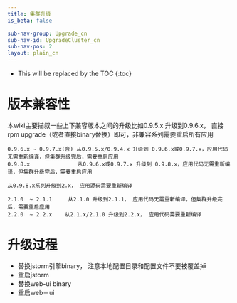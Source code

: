 ```yaml
---
title: 集群升级
is_beta: false

sub-nav-group: Upgrade_cn
sub-nav-id: UpgradeCluster_cn
sub-nav-pos: 2
layout: plain_cn
---
```


* This will be replaced by the TOC
{:toc}

# 版本兼容性

本wiki主要描叙一些上下兼容版本之间的升级比如0.9.5.x 升级到0.9.6.x， 直接rpm upgrade（或者直接binary替换）即可，非兼容系列需要重启所有应用

```
0.9.6.x ~ 0.9.7.x(含) 从0.9.5.x/0.9.4.x 升级到 0.9.6.x或0.9.7.x，应用代码无需重新编译，但集群升级完后，需要重启应用         
0.9.8.x               从0.9.6.x或0.9.7.x 升级到 0.9.8.x，应用代码无需重新编译，但集群升级完后，需要重启应用

从0.9.8.x系列升级到2.x， 应用源码需要重新编译

2.1.0  ~ 2.1.1     从2.1.0 升级到2.1.1， 应用代码无需重新编译，但集群升级完后，需要重启应用
2.2.0  ~ 2.2.x    从2.1.x/2.1.0 升级到2.2.x， 应用代码需要重新编译
```


# 升级过程

* 替换jstorm引擎binary， 注意本地配置目录和配置文件不要被覆盖掉
* 重启jstorm
* 替换web-ui binary
* 重启web－ui 